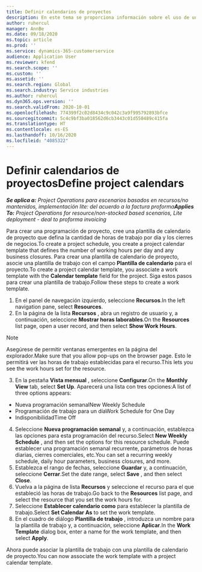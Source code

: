 ```yaml
---
title: Definir calendarios de proyectos
description: En este tema se proporciona información sobre el uso de un calendario de proyecto para realizar un seguimiento de la programación del proyecto.
author: ruhercul
manager: AnnBe
ms.date: 09/18/2020
ms.topic: article
ms.prod: ''
ms.service: dynamics-365-customerservice
audience: Application User
ms.reviewer: kfend
ms.search.scope: ''
ms.custom: ''
ms.assetid: ''
ms.search.region: Global
ms.search.industry: Service industries
ms.author: ruhercul
ms.dyn365.ops.version: ''
ms.search.validFrom: 2020-10-01
ms.openlocfilehash: 774399f2c02d8434c9c042c3a9f995792893bfce
ms.sourcegitcommit: 5c4c9bf3ba018562d6cb3443c01d550489c415fa
ms.translationtype: HT
ms.contentlocale: es-ES
ms.lasthandoff: 10/16/2020
ms.locfileid: "4085322"
---
```

# <a name="define-project-calendars"></a><span data-ttu-id="66feb-103">Definir calendarios de proyectos</span><span class="sxs-lookup"><span data-stu-id="66feb-103">Define project calendars</span></span>

<span data-ttu-id="66feb-104">_**Se aplica a:** Project Operations para escenarios basados en recursos/no mantenidos, implementación lite: del acuerdo a la factura proforma_</span><span class="sxs-lookup"><span data-stu-id="66feb-104">_**Applies To:** Project Operations for resource/non-stocked based scenarios, Lite deployment - deal to proforma invoicing_</span></span>

<span data-ttu-id="66feb-105">Para crear una programación de proyecto, cree una plantilla de calendario de proyecto que defina la cantidad de horas de trabajo por día y los cierres de negocios.</span><span class="sxs-lookup"><span data-stu-id="66feb-105">To create a project schedule, you create a project calendar template that defines the number of working hours per day and any business closures.</span></span> <span data-ttu-id="66feb-106">Para crear una plantilla de calendario de proyecto, asocie una plantilla de trabajo con el campo **Plantilla de calendario** para el proyecto.</span><span class="sxs-lookup"><span data-stu-id="66feb-106">To create a project calendar template, you associate a work template with the **Calendar template** field for the project.</span></span> <span data-ttu-id="66feb-107">Siga estos pasos para crear una plantilla de trabajo.</span><span class="sxs-lookup"><span data-stu-id="66feb-107">Follow these steps to create a work template.</span></span>

1. <span data-ttu-id="66feb-108">En el panel de navegación izquierdo, seleccione **Recursos**.</span><span class="sxs-lookup"><span data-stu-id="66feb-108">In the left navigation pane, select **Resources**.</span></span> 
2. <span data-ttu-id="66feb-109">En la página de la lista **Recursos** , abra un registro de usuario y, a continuación, seleccione **Mostrar horas laborables**.</span><span class="sxs-lookup"><span data-stu-id="66feb-109">On the **Resources** list page, open a user record, and then select **Show Work Hours**.</span></span>

  > [!NOTE]
  > <span data-ttu-id="66feb-110">Asegúrese de permitir ventanas emergentes en la página del explorador.</span><span class="sxs-lookup"><span data-stu-id="66feb-110">Make sure that you allow pop-ups on the browser page.</span></span> <span data-ttu-id="66feb-111">Esto le permitirá ver las horas de trabajo establecidas para el recurso.</span><span class="sxs-lookup"><span data-stu-id="66feb-111">This lets you see the work hours set for the resource.</span></span>
  
3. <span data-ttu-id="66feb-112">En la pestaña **Vista mensual** , seleccione **Configurar**.</span><span class="sxs-lookup"><span data-stu-id="66feb-112">On the **Monthly View** tab, select **Set Up**.</span></span> <span data-ttu-id="66feb-113">Aparecerá una lista con tres opciones:</span><span class="sxs-lookup"><span data-stu-id="66feb-113">A list of three options appears:</span></span> 

  - <span data-ttu-id="66feb-114">Nueva programación semanal</span><span class="sxs-lookup"><span data-stu-id="66feb-114">New Weekly Schedule</span></span>
  - <span data-ttu-id="66feb-115">Programación de trabajo para un día</span><span class="sxs-lookup"><span data-stu-id="66feb-115">Work Schedule for One Day</span></span>
  - <span data-ttu-id="66feb-116">Indisponibilidad</span><span class="sxs-lookup"><span data-stu-id="66feb-116">Time Off</span></span>

4. <span data-ttu-id="66feb-117">Seleccione **Nueva programación semanal** y, a continuación, establezca las opciones para esta programación del recurso.</span><span class="sxs-lookup"><span data-stu-id="66feb-117">Select **New Weekly Schedule** , and then set the options for this resource schedule.</span></span> <span data-ttu-id="66feb-118">Puede establecer una programación semanal recurrente, parámetros de horas diarias, cierres comerciales, etc.</span><span class="sxs-lookup"><span data-stu-id="66feb-118">You can set a recurring weekly schedule, daily hour parameters, business closures, and more.</span></span>
5. <span data-ttu-id="66feb-119">Establezca el rango de fechas, seleccione **Guardar** y, a continuación, seleccione **Cerrar**.</span><span class="sxs-lookup"><span data-stu-id="66feb-119">Set the date range, select **Save** , and then select **Close**.</span></span> 
6. <span data-ttu-id="66feb-120">Vuelva a la página de lista **Recursos** y seleccione el recurso para el que estableció las horas de trabajo.</span><span class="sxs-lookup"><span data-stu-id="66feb-120">Go back to the **Resources** list page, and select the resource that you set the work hours for.</span></span> 
7. <span data-ttu-id="66feb-121">Seleccione **Establecer calendario como** para establecer la plantilla de trabajo.</span><span class="sxs-lookup"><span data-stu-id="66feb-121">Select **Set Calendar As** to set the work template.</span></span> 
8. <span data-ttu-id="66feb-122">En el cuadro de diálogo **Plantilla de trabajo** , introduzca un nombre para la plantilla de trabajo y, a continuación, seleccione **Aplicar**.</span><span class="sxs-lookup"><span data-stu-id="66feb-122">In the **Work Template** dialog box, enter a name for the work template, and then select **Apply**.</span></span> 

<span data-ttu-id="66feb-123">Ahora puede asociar la plantilla de trabajo con una plantilla de calendario de proyecto.</span><span class="sxs-lookup"><span data-stu-id="66feb-123">You can now associate the work template with a project calendar template.</span></span>
